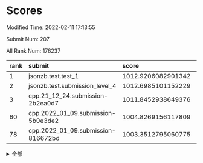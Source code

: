 # Scores

Modified Time: 2022-02-11 17:13:55

Submit Num: 207

All Rank Num: 176237

| rank |               submit               |       score        |       sigma        | pk_num |
| :--- | :--------------------------------- | :----------------- | :----------------- | :----- |
| 1    | jsonzb.test.test_1                 | 1012.9206082901342 | 0.822654553463329  | 3403   |
| 2    | jsonzb.test.submission_level_4     | 1012.6985101152229 | 0.7900060085272205 | 3408   |
| 3    | cpp.21_12_24.submission-2b2ea0d7   | 1011.8452938649376 | 0.7807900465514347 | 3403   |
| 60   | cpp.2022_01_09.submission-5b0e3de2 | 1004.8269156117809 | 0.7275031930565425 | 3407   |
| 78   | cpp.2022_01_09.submission-816672bd | 1003.3512795060775 | 0.724693491224083  | 3400   |


<details>
<summary>全部</summary>

| rank |                 submit                 |       score        |       sigma        | pk_num |
| :--- | :------------------------------------- | :----------------- | :----------------- | :----- |
| 1    | jsonzb.test.test_1                     | 1012.9206082901342 | 0.822654553463329  | 3403   |
| 2    | jsonzb.test.submission_level_4         | 1012.6985101152229 | 0.7900060085272205 | 3408   |
| 3    | cpp.21_12_24.submission-2b2ea0d7       | 1011.8452938649376 | 0.7807900465514347 | 3403   |
| 4    | gobigger.level_3.submission_level_3_10 | 1011.5493074244122 | 0.7516087701071159 | 3405   |
| 5    | gobigger.level_3.submission_level_3_29 | 1011.3919108045051 | 0.758959230015474  | 3404   |
| 6    | gobigger.level_3.submission_level_3_27 | 1011.3706547331378 | 0.7728461017763957 | 3406   |
| 7    | gobigger.level_3.submission_level_3_26 | 1011.2491707245451 | 0.7685409506256078 | 3401   |
| 8    | gobigger.level_3.submission_level_3_28 | 1011.1136343005218 | 0.7832679487775325 | 3405   |
| 9    | gobigger.level_3.submission_level_3_38 | 1011.0383133949128 | 0.772456980251158  | 3402   |
| 10   | gobigger.level_3.submission_level_3_20 | 1010.9338626651667 | 0.778524749184573  | 3404   |
| 11   | gobigger.level_3.submission_level_3_5  | 1010.9253179852343 | 0.7799739665591505 | 3408   |
| 12   | gobigger.level_3.submission_level_3_43 | 1010.8418281028497 | 0.7908460658001764 | 3407   |
| 13   | gobigger.level_3.submission_level_3_41 | 1010.8146063099747 | 0.7802241825466288 | 3405   |
| 14   | gobigger.level_3.submission_level_3_24 | 1010.7791513289843 | 0.7424005662938581 | 3406   |
| 15   | gobigger.level_3.submission_level_3_46 | 1010.714056312919  | 0.761505282071111  | 3404   |
| 16   | gobigger.level_3.submission_level_3_36 | 1010.6711549683383 | 0.7771701447514645 | 3409   |
| 17   | gobigger.level_3.submission_level_3_32 | 1010.6709898480843 | 0.7808239168808077 | 3408   |
| 18   | gobigger.level_3.submission_level_3_40 | 1010.6321804648175 | 0.7557367932737965 | 3411   |
| 19   | gobigger.level_3.submission_level_3_16 | 1010.5704587361513 | 0.7494601631183392 | 3407   |
| 20   | gobigger.level_3.submission_level_3_6  | 1010.562458696794  | 0.7582224201528102 | 3401   |
| 21   | gobigger.level_3.submission_level_3_9  | 1010.5607830661548 | 0.7567911902990269 | 3401   |
| 22   | gobigger.level_3.submission_level_3_15 | 1010.5372089282016 | 0.755822836889303  | 3412   |
| 23   | gobigger.level_3.submission_level_3_13 | 1010.4893185751948 | 0.7595527049204991 | 3405   |
| 24   | gobigger.level_3.submission_level_3_11 | 1010.4710497435323 | 0.740845391563813  | 3406   |
| 25   | gobigger.level_3.submission_level_3_39 | 1010.2409750714249 | 0.7557268185198164 | 3406   |
| 26   | gobigger.level_3.submission_level_3_3  | 1010.1953531565302 | 0.7329542626068574 | 3397   |
| 27   | gobigger.level_3.submission_level_3_1  | 1010.1637360560699 | 0.7606689204612941 | 3407   |
| 28   | gobigger.level_3.submission_level_3_31 | 1010.0847161139915 | 0.7488111866593077 | 3402   |
| 29   | gobigger.level_3.submission_level_3_23 | 1010.0532924919709 | 0.7605664215196551 | 3407   |
| 30   | gobigger.level_3.submission_level_3_48 | 1009.9837485642339 | 0.7543772544243271 | 3401   |
| 31   | gobigger.level_3.submission_level_3_2  | 1009.9462694639582 | 0.7610899803371362 | 3399   |
| 32   | gobigger.level_3.submission_level_3_35 | 1009.9240444533493 | 0.7558233233921787 | 3404   |
| 33   | gobigger.level_3.submission_level_3_8  | 1009.9031893730961 | 0.7701786884160083 | 3402   |
| 34   | gobigger.level_3.submission_level_3_21 | 1009.784991872738  | 0.7579212031861979 | 3404   |
| 35   | gobigger.level_3.submission_level_3_30 | 1009.7291740417484 | 0.7339929755611634 | 3408   |
| 36   | gobigger.level_3.submission_level_3_42 | 1009.6045686117012 | 0.7618180951873678 | 3407   |
| 37   | gobigger.level_3.submission_level_3_12 | 1009.5626474042087 | 0.7639776167972483 | 3405   |
| 38   | gobigger.level_3.submission_level_3_18 | 1009.551955446457  | 0.7422985499912947 | 3406   |
| 39   | gobigger.level_3.submission_level_3_47 | 1009.546661356327  | 0.7376994349596604 | 3410   |
| 40   | gobigger.level_3.submission_level_3_0  | 1009.5241533497189 | 0.7813555428656378 | 3409   |
| 41   | gobigger.level_3.submission_level_3_4  | 1009.4173805165898 | 0.7496622177301628 | 3405   |
| 42   | gobigger.level_3.submission_level_3_33 | 1009.3487870258048 | 0.7518053554565435 | 3405   |
| 43   | gobigger.level_3.submission_level_3_19 | 1009.342307410226  | 0.7593521713186077 | 3404   |
| 44   | gobigger.level_3.submission_level_3_22 | 1008.8329647228998 | 0.7582529431093847 | 3404   |
| 45   | gobigger.level_3.submission_level_3_44 | 1008.8010314991157 | 0.7434102116721976 | 3406   |
| 46   | gobigger.level_3.submission_level_3_37 | 1008.7741849603844 | 0.7369015308175794 | 3403   |
| 47   | gobigger.level_3.submission_level_3_7  | 1008.7710431962703 | 0.7456655032860268 | 3406   |
| 48   | gobigger.level_3.submission_level_3_25 | 1008.7204706911258 | 0.7589559518885532 | 3407   |
| 49   | gobigger.level_3.submission_level_3_45 | 1008.2012608736446 | 0.7687828914649021 | 3410   |
| 50   | gobigger.level_3.submission_level_3_14 | 1008.0714110675223 | 0.7320902708397141 | 3405   |
| 51   | gobigger.level_3.submission_level_3_17 | 1007.9868471483082 | 0.7329609569814013 | 3403   |
| 52   | gobigger.level_3.submission_level_3_49 | 1007.87411983159   | 0.7279569380703602 | 3408   |
| 53   | gobigger.level_3.submission_level_3_34 | 1007.8508424134617 | 0.7401039095029447 | 3412   |
| 54   | gobigger.level_1.submission_level_1_4  | 1005.075340700047  | 0.722377906669322  | 3403   |
| 55   | gobigger.level_1.submission_level_1_10 | 1005.017448752666  | 0.7132767386724789 | 3405   |
| 56   | gobigger.level_1.submission_level_1_15 | 1004.9679549329423 | 0.712289153445792  | 3410   |
| 57   | gobigger.level_1.submission_level_1_6  | 1004.9545060285144 | 0.707969787249819  | 3409   |
| 58   | gobigger.level_1.submission_level_1_26 | 1004.9233594070615 | 0.7203560115976652 | 3409   |
| 59   | gobigger.level_1.submission_level_1_29 | 1004.842132910139  | 0.7139587657386351 | 3404   |
| 60   | cpp.2022_01_09.submission-5b0e3de2     | 1004.8269156117809 | 0.7275031930565425 | 3407   |
| 61   | gobigger.level_1.submission_level_1_47 | 1004.3289659770663 | 0.7274047212797718 | 3401   |
| 62   | gobigger.level_1.submission_level_1_43 | 1004.2110293850997 | 0.7254649709076871 | 3404   |
| 63   | gobigger.level_1.submission_level_1_8  | 1004.1435234451849 | 0.72477582657882   | 3408   |
| 64   | gobigger.level_1.submission_level_1_39 | 1004.1123042299114 | 0.7213568698443104 | 3405   |
| 65   | gobigger.level_1.submission_level_1_23 | 1004.0948574056107 | 0.7128711282652891 | 3404   |
| 66   | gobigger.level_1.submission_level_1_1  | 1003.9847018346982 | 0.7193142859354841 | 3404   |
| 67   | gobigger.level_1.submission_level_1_44 | 1003.9591136718219 | 0.7229484707989647 | 3405   |
| 68   | gobigger.level_1.submission_level_1_48 | 1003.8922941521888 | 0.7226734749689583 | 3405   |
| 69   | gobigger.level_1.submission_level_1_35 | 1003.8220321447894 | 0.7264865411082849 | 3402   |
| 70   | gobigger.level_1.submission_level_1_38 | 1003.7546304259145 | 0.7229424330780694 | 3407   |
| 71   | gobigger.level_1.submission_level_1_21 | 1003.6697789414391 | 0.7194611604179078 | 3402   |
| 72   | gobigger.level_1.submission_level_1_22 | 1003.6332329072791 | 0.72076198457503   | 3399   |
| 73   | gobigger.level_1.submission_level_1_41 | 1003.6296154227763 | 0.7158988913447624 | 3403   |
| 74   | gobigger.level_1.submission_level_1_42 | 1003.6180750265888 | 0.7229015009562303 | 3406   |
| 75   | gobigger.level_1.submission_level_1_18 | 1003.5257892488041 | 0.7128184060237245 | 3408   |
| 76   | gobigger.level_1.submission_level_1_36 | 1003.5110309006234 | 0.7084624190557824 | 3402   |
| 77   | gobigger.level_1.submission_level_1_5  | 1003.4687240155658 | 0.7278178589869504 | 3407   |
| 78   | cpp.2022_01_09.submission-816672bd     | 1003.3512795060775 | 0.724693491224083  | 3400   |
| 79   | gobigger.level_1.submission_level_1_33 | 1003.2674189722503 | 0.7131333634895177 | 3411   |
| 80   | gobigger.level_1.submission_level_1_20 | 1003.2621831163846 | 0.7235266003566799 | 3409   |
| 81   | gobigger.level_1.submission_level_1_30 | 1003.2425043259619 | 0.7041383558536225 | 3409   |
| 82   | gobigger.level_1.submission_level_1_2  | 1003.1516207101746 | 0.726960895258576  | 3406   |
| 83   | gobigger.level_1.submission_level_1_45 | 1003.1348755127935 | 0.7172885682988712 | 3405   |
| 84   | gobigger.level_1.submission_level_1_34 | 1003.117304579028  | 0.7180751986455784 | 3406   |
| 85   | gobigger.level_1.submission_level_1_14 | 1003.044697296776  | 0.7208736874263945 | 3407   |
| 86   | gobigger.level_1.submission_level_1_11 | 1003.0342694381206 | 0.7188002828285164 | 3405   |
| 87   | gobigger.level_1.submission_level_1_46 | 1002.9716348592113 | 0.7239770139403942 | 3408   |
| 88   | gobigger.level_1.submission_level_1_31 | 1002.9540413092768 | 0.7146223351508917 | 3401   |
| 89   | gobigger.level_1.submission_level_1_37 | 1002.9281249481603 | 0.7186811952880949 | 3401   |
| 90   | gobigger.level_1.submission_level_1_3  | 1002.9114407548673 | 0.7052674764801734 | 3403   |
| 91   | gobigger.level_1.submission_level_1_17 | 1002.8364069209973 | 0.7205842113887967 | 3402   |
| 92   | gobigger.level_1.submission_level_1_25 | 1002.7452979089682 | 0.7193310924687808 | 3400   |
| 93   | gobigger.level_1.submission_level_1_27 | 1002.7420075741347 | 0.7139174215708471 | 3405   |
| 94   | gobigger.level_1.submission_level_1_0  | 1002.7372953711521 | 0.7222148607077615 | 3404   |
| 95   | gobigger.level_1.submission_level_1_24 | 1002.6675608332058 | 0.7143461206499987 | 3408   |
| 96   | gobigger.level_1.submission_level_1_19 | 1002.5607897977279 | 0.7081821657513447 | 3408   |
| 97   | gobigger.level_1.submission_level_1_9  | 1002.4960511547672 | 0.7235142783915982 | 3406   |
| 98   | gobigger.level_1.submission_level_1_32 | 1002.4094819506388 | 0.724960764181711  | 3408   |
| 99   | gobigger.level_1.submission_level_1_13 | 1002.3973795641035 | 0.7155961516184756 | 3403   |
| 100  | gobigger.level_1.submission_level_1_49 | 1002.3931684560612 | 0.7171650202182327 | 3407   |
| 101  | gobigger.level_1.submission_level_1_40 | 1002.3867502923617 | 0.7311307473488345 | 3405   |
| 102  | gobigger.level_1.submission_level_1_16 | 1002.2968611421707 | 0.7165595609216799 | 3405   |
| 103  | gobigger.level_1.submission_level_1_28 | 1002.238030823439  | 0.7053476807658831 | 3410   |
| 104  | gobigger.level_1.submission_level_1_12 | 1002.12205896853   | 0.7266971715914842 | 3400   |
| 105  | gobigger.level_1.submission_level_1_7  | 1002.0414521669094 | 0.7062917844439839 | 3404   |
| 106  | gobigger.random.submission_random_7    | 997.4625780738761  | 0.7180341983672901 | 3407   |
| 107  | gobigger.random.submission_random_27   | 997.1105601760856  | 0.7045185192571422 | 3403   |
| 108  | gobigger.random.submission_random_39   | 996.9722536557246  | 0.7070667721510777 | 3400   |
| 109  | gobigger.random.submission_random_2    | 996.9028188048493  | 0.7152194243947028 | 3405   |
| 110  | gobigger.random.submission_random_29   | 996.8874149258526  | 0.7015105091679504 | 3401   |
| 111  | gobigger.random.submission_random_8    | 996.8300303230408  | 0.7087511153889648 | 3407   |
| 112  | gobigger.random.submission_random_24   | 996.7789778173308  | 0.697270589585131  | 3405   |
| 113  | gobigger.random.submission_random_6    | 996.6952142103199  | 0.7279775679254659 | 3405   |
| 114  | gobigger.random.submission_random_5    | 996.5928093686207  | 0.7099974725119623 | 3409   |
| 115  | gobigger.random.submission_random_25   | 996.5919543220517  | 0.7060506975835891 | 3411   |
| 116  | gobigger.random.submission_random_48   | 996.4943713652053  | 0.7139636331707387 | 3409   |
| 117  | gobigger.random.submission_random_10   | 996.464252230353   | 0.7237971698151905 | 3407   |
| 118  | gobigger.random.submission_random_34   | 996.4496401253557  | 0.7080425729646298 | 3403   |
| 119  | gobigger.random.submission_random_11   | 996.4440202263078  | 0.7119474201914765 | 3407   |
| 120  | gobigger.random.submission_random_49   | 996.3611561792114  | 0.7116208249362694 | 3405   |
| 121  | gobigger.random.submission_random_3    | 996.2988390192136  | 0.7139730799279157 | 3410   |
| 122  | gobigger.random.submission_random_18   | 996.2738235666991  | 0.6999188251376238 | 3406   |
| 123  | gobigger.random.submission_random_17   | 996.2614796986901  | 0.7143936091435534 | 3405   |
| 124  | gobigger.random.submission_random_33   | 996.2373270358437  | 0.7037475321794614 | 3402   |
| 125  | gobigger.random.submission_random_31   | 996.2198902076633  | 0.7141943412634557 | 3405   |
| 126  | gobigger.random.submission_random_0    | 996.1447830101373  | 0.7147147248219907 | 3406   |
| 127  | gobigger.random.submission_random_26   | 996.1070193441925  | 0.6997329667526234 | 3409   |
| 128  | gobigger.random.submission_random_30   | 996.0833770478488  | 0.6997764192513977 | 3402   |
| 129  | gobigger.random.submission_random_20   | 996.020268206582   | 0.7177887406993754 | 3415   |
| 130  | gobigger.random.submission_random_16   | 995.8828640478281  | 0.7009558878100302 | 3406   |
| 131  | gobigger.random.submission_random_45   | 995.8726501746231  | 0.7310355708705426 | 3405   |
| 132  | gobigger.random.submission_random_12   | 995.8341266878832  | 0.7087034864385263 | 3406   |
| 133  | gobigger.random.submission_random_43   | 995.8055638133336  | 0.710778189534225  | 3405   |
| 134  | gobigger.random.submission_random_37   | 995.7814966505572  | 0.7319409705527369 | 3405   |
| 135  | gobigger.random.submission_random_23   | 995.7649487838198  | 0.7168666755994509 | 3402   |
| 136  | gobigger.random.submission_random_35   | 995.7621452168295  | 0.7090449459978894 | 3406   |
| 137  | gobigger.random.submission_random_4    | 995.7513799435812  | 0.7225614967342071 | 3410   |
| 138  | gobigger.random.submission_random_32   | 995.7393425118601  | 0.7294331099956505 | 3409   |
| 139  | gobigger.random.submission_random_13   | 995.6989745037866  | 0.7183820675149326 | 3403   |
| 140  | gobigger.random.submission_random_9    | 995.6580526324823  | 0.7078492679690728 | 3410   |
| 141  | gobigger.random.submission_random_42   | 995.5919188328127  | 0.7058133800765358 | 3403   |
| 142  | gobigger.random.submission_random_28   | 995.5461791727793  | 0.7277196100082306 | 3403   |
| 143  | gobigger.random.submission_random_47   | 995.5301343472329  | 0.708843105209211  | 3406   |
| 144  | gobigger.random.submission_random_22   | 995.3495250120707  | 0.7176307437077967 | 3403   |
| 145  | gobigger.random.submission_random_38   | 995.3453387902592  | 0.716140791293923  | 3407   |
| 146  | gobigger.random.submission_random_19   | 995.3177529824274  | 0.7165619225833724 | 3403   |
| 147  | gobigger.random.submission_random_44   | 995.2615892968034  | 0.7041558369738048 | 3406   |
| 148  | gobigger.random.submission_random_41   | 995.2261540402174  | 0.7187334108240365 | 3402   |
| 149  | gobigger.random.submission_random_46   | 995.215002500509   | 0.7150860138395924 | 3407   |
| 150  | gobigger.random.submission_random_14   | 995.2085725851533  | 0.6989405933003251 | 3405   |
| 151  | gobigger.random.submission_random_21   | 995.1950547806586  | 0.7089228570910906 | 3400   |
| 152  | gobigger.random.submission_random_40   | 995.1091345636039  | 0.7296902530732075 | 3405   |
| 153  | gobigger.random.submission_random_36   | 994.9610158398278  | 0.7107928624036199 | 3407   |
| 154  | gobigger.random.submission_random_15   | 994.8387738424321  | 0.7121929808718765 | 3407   |
| 155  | gobigger.random.submission_random_1    | 994.1309004228723  | 0.7249845985316193 | 3401   |
| 156  | gobigger.level_2.submission_level_2_30 | 993.7170722850053  | 0.7311017625482827 | 3404   |
| 157  | gobigger.level_2.submission_level_2_21 | 993.463959296657   | 0.7150909669633647 | 3406   |
| 158  | gobigger.level_2.submission_level_2_13 | 993.2983266727902  | 0.7603675592099194 | 3409   |
| 159  | gobigger.level_2.submission_level_2_38 | 993.1878914074853  | 0.7362436115271107 | 3405   |
| 160  | gobigger.level_2.submission_level_2_49 | 993.0940956263457  | 0.7350960014992929 | 3407   |
| 161  | gobigger.level_2.submission_level_2_36 | 993.0441646088439  | 0.7326825047890119 | 3408   |
| 162  | gobigger.level_2.submission_level_2_24 | 992.9268509369872  | 0.7456102341417744 | 3404   |
| 163  | gobigger.level_2.submission_level_2_18 | 992.8793501465562  | 0.7533839268902607 | 3406   |
| 164  | gobigger.level_2.submission_level_2_14 | 992.8771804282678  | 0.7347031936383893 | 3410   |
| 165  | gobigger.level_2.submission_level_2_27 | 992.870255159115   | 0.7405239457378053 | 3402   |
| 166  | gobigger.level_2.submission_level_2_48 | 992.5406649193675  | 0.7372142625415281 | 3407   |
| 167  | gobigger.level_2.submission_level_2_47 | 992.5387960099895  | 0.7448986002940552 | 3408   |
| 168  | gobigger.level_2.submission_level_2_40 | 992.5200156000493  | 0.7533273750493392 | 3404   |
| 169  | gobigger.level_2.submission_level_2_4  | 992.4898374633694  | 0.7529727971824949 | 3404   |
| 170  | gobigger.level_2.submission_level_2_45 | 992.4039933778762  | 0.7538469884610327 | 3410   |
| 171  | gobigger.level_2.submission_level_2_46 | 992.3968264311058  | 0.7540755385289099 | 3404   |
| 172  | gobigger.level_2.submission_level_2_29 | 992.3775882146849  | 0.740550867880827  | 3409   |
| 173  | gobigger.level_2.submission_level_2_8  | 992.2993934418616  | 0.765786840995197  | 3401   |
| 174  | gobigger.level_2.submission_level_2_41 | 992.2919725012312  | 0.7455611228494167 | 3407   |
| 175  | gobigger.level_2.submission_level_2_20 | 992.2573979426809  | 0.7249662771409667 | 3406   |
| 176  | gobigger.level_2.submission_level_2_43 | 992.0913000286257  | 0.7428714876981831 | 3410   |
| 177  | gobigger.level_2.submission_level_2_32 | 992.0301161198162  | 0.7270132574909707 | 3407   |
| 178  | gobigger.level_2.submission_level_2_31 | 991.9749585852744  | 0.7385428115564642 | 3406   |
| 179  | gobigger.level_2.submission_level_2_6  | 991.9747452601231  | 0.7552259533122437 | 3403   |
| 180  | gobigger.level_2.submission_level_2_16 | 991.9736538640152  | 0.7464865343020115 | 3406   |
| 181  | gobigger.level_2.submission_level_2_22 | 991.8925358784926  | 0.7555373752799966 | 3407   |
| 182  | gobigger.level_2.submission_level_2_12 | 991.7785907543689  | 0.7315899664949312 | 3406   |
| 183  | gobigger.level_2.submission_level_2_10 | 991.7711613674693  | 0.7522022645918479 | 3405   |
| 184  | gobigger.level_2.submission_level_2_35 | 991.7312130310999  | 0.747709668263371  | 3411   |
| 185  | gobigger.level_2.submission_level_2_44 | 991.6453882256752  | 0.7384251231519913 | 3405   |
| 186  | gobigger.level_2.submission_level_2_23 | 991.5829518418416  | 0.7269652025769959 | 3403   |
| 187  | gobigger.level_2.submission_level_2_9  | 991.5810968948302  | 0.7253224299753732 | 3408   |
| 188  | gobigger.level_2.submission_level_2_7  | 991.5771968085753  | 0.7441093250123879 | 3406   |
| 189  | gobigger.level_2.submission_level_2_25 | 991.5075841941831  | 0.7596156703669027 | 3411   |
| 190  | gobigger.level_2.submission_level_2_34 | 991.4809570018041  | 0.7424014322986298 | 3408   |
| 191  | gobigger.level_2.submission_level_2_11 | 991.3417665100347  | 0.7442178922934162 | 3407   |
| 192  | gobigger.level_2.submission_level_2_5  | 991.2860466122161  | 0.7597896165129329 | 3405   |
| 193  | gobigger.level_2.submission_level_2_39 | 991.2814238197789  | 0.7603204915434746 | 3407   |
| 194  | gobigger.level_2.submission_level_2_15 | 991.2070981254873  | 0.7713668077039002 | 3406   |
| 195  | gobigger.level_2.submission_level_2_26 | 991.1125315667555  | 0.7559745793177753 | 3409   |
| 196  | gobigger.level_2.submission_level_2_2  | 991.0671292284692  | 0.7658586054856603 | 3411   |
| 197  | gobigger.level_2.submission_level_2_0  | 990.9793559070501  | 0.7307035076834361 | 3401   |
| 198  | gobigger.level_2.submission_level_2_37 | 990.9731153985693  | 0.7556821858311136 | 3407   |
| 199  | gobigger.level_2.submission_level_2_1  | 990.9461396964766  | 0.7483211494858159 | 3397   |
| 200  | gobigger.level_2.submission_level_2_42 | 990.9272166605899  | 0.7738060955520245 | 3412   |
| 201  | gobigger.level_2.submission_level_2_3  | 990.8521294207449  | 0.7539998593773802 | 3405   |
| 202  | gobigger.level_2.submission_level_2_19 | 990.838222326976   | 0.7859477751509045 | 3410   |
| 203  | gobigger.level_2.submission_level_2_28 | 990.7071010940373  | 0.7626593111858347 | 3404   |
| 204  | gobigger.level_2.submission_level_2_17 | 990.5529620124638  | 0.7599570172935177 | 3408   |
| 205  | gobigger.level_2.submission_level_2_33 | 990.2952245010174  | 0.7842820939954283 | 3405   |
| 206  | gobigger.none.submission_none_0        | 977.3921364669409  | 1.3068748246498165 | 3409   |
| 207  | gobigger.none.submission_none_1        | 977.3569931061343  | 1.3042200348126354 | 3401   |

</details>